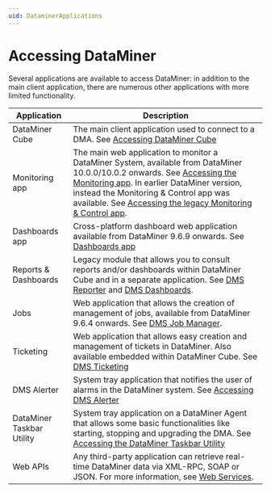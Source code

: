```yaml
---
uid: DataminerApplications
---
```


# Accessing DataMiner

Several applications are available to access DataMiner: in addition to the main client application, there are numerous other applications with more limited functionality.

| Application | Description |
|--|--|
| DataMiner Cube | The main client application used to connect to a DMA. See [Accessing DataMiner Cube](xref:Accessing_DataMiner_Cube) |
| Monitoring app | The main web application to monitor a DataMiner System, available from DataMiner 10.0.0/10.0.2 onwards. See [Accessing the Monitoring app](xref:Accessing_the_Monitoring_app). In earlier DataMiner version, instead the Monitoring & Control app was available. See [Accessing the legacy Monitoring & Control app](xref:Accessing_the_legacy_Monitoring_Control_app#accessing-the-legacy-monitoring--control-app). |
| Dashboards app | Cross-platform dashboard web application available from DataMiner 9.6.9 onwards. See [Dashboards app](xref:newR_D) |
| Reports & Dashboards | Legacy module that allows you to consult reports and/or dashboards within DataMiner Cube and in a separate application. See [DMS Reporter](xref:reporter) and [DMS Dashboards](xref:dashboards). |
| Jobs | Web application that allows the creation of management of jobs, available from DataMiner 9.6.4 onwards. See [DMS Job Manager](xref:jobs). |
| Ticketing | Web application that allows easy creation and management of tickets in DataMiner. Also available embedded within DataMiner Cube. See [DMS Ticketing](xref:ticketing) |
| DMS Alerter | System tray application that notifies the user of alarms in the DataMiner system. See [Accessing DMS Alerter](xref:Accessing_DMS_Alerter) |
| DataMiner Taskbar Utility | System tray application on a DataMiner Agent that allows some basic functionalities like starting, stopping and upgrading the DMA. See [Accessing the DataMiner Taskbar Utility](xref:Accessing_the_DataMiner_Taskbar_Utility) |
| Web APIs | Any third-party application can retrieve real-time DataMiner data via XML-RPC, SOAP or JSON. For more information, see [Web Services](xref:WS_v1). |
